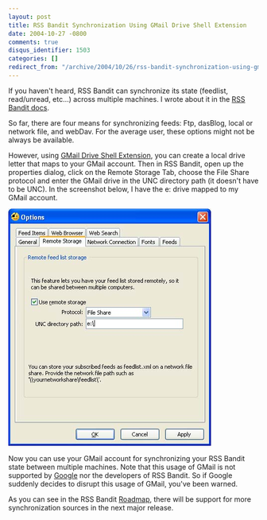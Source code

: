 ```yaml
---
layout: post
title: RSS Bandit Synchronization Using GMail Drive Shell Extension
date: 2004-10-27 -0800
comments: true
disqus_identifier: 1503
categories: []
redirect_from: "/archive/2004/10/26/rss-bandit-synchronization-using-gmail-drive-shell-extension.aspx/"
---
```


If you haven't heard, RSS Bandit can synchronize its state (feedlist,
read/unread, etc...) across multiple machines. I wrote about it in the
[RSS Bandit docs](http://www.rssbandit.org/docs/).

So far, there are four means for synchronizing feeds: Ftp, dasBlog,
local or network file, and webDav. For the average user, these options
might not be always be available.

However, using [GMail Drive Shell
Extension](http://www.viksoe.dk/code/gmail.htm), you can create a local
drive letter that maps to your GMail account. Then in RSS Bandit, open
up the properties dialog, click on the Remote Storage Tab, choose the
File Share protocol and enter the GMail drive in the UNC directory path
(it doesn't have to be UNC). In the screenshot below, I have the e:
drive mapped to my GMail account.

![Remote Storage Tab](/images/RemoteStorageTab.jpg)

Now you can use your GMail account for synchronizing your RSS Bandit
state between multiple machines. Note that this usage of GMail is not
supported by [Google](http://www.google.com/) nor the developers of RSS
Bandit. So if Google suddenly decides to disrupt this usage of GMail,
you've been warned.

As you can see in the RSS Bandit
[Roadmap](http://www.rssbandit.org/ow.asp?RoadMap), there will be
support for more synchronization sources in the next major release.


